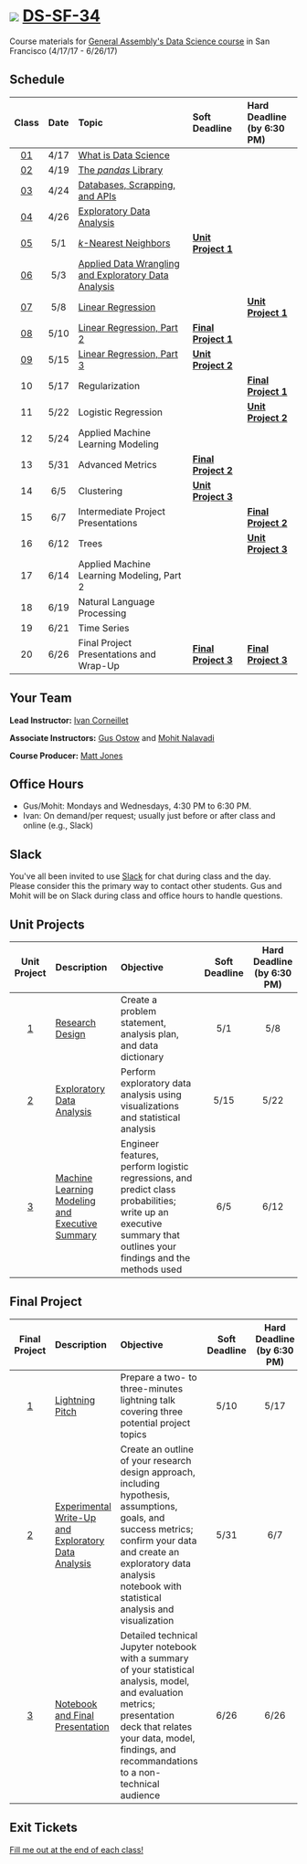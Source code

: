 # ![](https://ga-dash.s3.amazonaws.com/production/assets/logo-9f88ae6c9c3871690e33280fcf557f33.png) [DS-SF-34](https://github.com/ga-students/DS-SF-34)

Course materials for [General Assembly's Data Science course](https://generalassemb.ly/education/data-science/san-francisco) in San Francisco (4/17/17 - 6/26/17)

## Schedule

| Class | Date | Topic | Soft Deadline | Hard Deadline<br/>(by 6:30 PM) |
|:---:|:---:|:---|:---|:---|
| [01](./classes/01) | 4/17 | [What is Data Science](./classes/01) | | |
| [02](./classes/02) | 4/19 | [The _pandas_ Library](./classes/02) | | |
| [03](./classes/03) | 4/24 | [Databases, Scrapping, and APIs](./classes/03) | | |
| [04](./classes/04) | 4/26 | [Exploratory Data Analysis](./classes/04) | | |
| [05](./classes/05) | 5/1 | [_k_-Nearest Neighbors](./classes/05) | **[Unit Project 1](./unit-project/1)** | |
| [06](./classes/06) | 5/3 | [Applied Data Wrangling and Exploratory Data Analysis](./classes/06) | | |
| [07](./classes/07) | 5/8 | [Linear Regression](./classes/07) | | **[Unit Project 1](./unit-project/1)** |
| [08](./classes/08) | 5/10 | [Linear Regression, Part 2](./classes/08) | **[Final Project 1](./final-project/1)** | |
| [09](./classes/09) | 5/15 | [Linear Regression, Part 3](./classes/09) | **[Unit Project 2](./unit-project/2)** | |
| 10 | 5/17 | Regularization | | **[Final Project 1](./final-project/1)** |
| 11 | 5/22 | Logistic Regression | | **[Unit Project 2](./unit-project/2)** |
| 12 | 5/24 | Applied Machine Learning Modeling | | |
| 13 | 5/31 | Advanced Metrics | **[Final Project 2](./final-project/2)** | |
| 14 | 6/5 | Clustering | **[Unit Project 3](./unit-project/3)** | |
| 15 | 6/7 | Intermediate Project Presentations | | **[Final Project 2](./final-project/2)** |
| 16 | 6/12 | Trees | | **[Unit Project 3](./unit-project/3)** |
| 17 | 6/14 | Applied Machine Learning Modeling, Part 2 | | |
| 18 | 6/19 | Natural Language Processing | | |
| 19 | 6/21 | Time Series | | |
| 20 | 6/26 | Final Project Presentations and Wrap-Up | **[Final Project 3](./final-project/3)** | **[Final Project 3](./final-project/3)** |

## Your Team

**Lead Instructor:** [Ivan Corneillet](mailto:ivan@paspeur.com)

**Associate Instructors:** [Gus Ostow](mailto:ostowster@gmail.com) and [Mohit Nalavadi](mailto:mnalavadi@gmail.com)

**Course Producer:** [Matt Jones](mailto:matthew.jones@generalassemb.ly)

## Office Hours

- Gus/Mohit: Mondays and Wednesdays, 4:30 PM to 6:30 PM.
- Ivan: On demand/per request; usually just before or after class and online (e.g., Slack)

## Slack

You've all been invited to use [Slack](https://ds-sf-34.slack.com) for chat during class and the day.  Please consider this the primary way to contact other students.  Gus and Mohit will be on Slack during class and office hours to handle questions.

## Unit Projects

| Unit Project | Description | Objective | Soft Deadline | Hard Deadline<br/>(by 6:30 PM) |
|:---:|:---|:---|:---:|:---:|
| [1](./unit-project/1) | [Research Design](./unit-project/1) | Create a problem statement, analysis plan, and data dictionary | 5/1 | 5/8 |
| [2](./unit-project/2) | [Exploratory Data Analysis](./unit-project/2) | Perform exploratory data analysis using visualizations and statistical analysis | 5/15 | 5/22 |
| [3](./unit-project/3) | [Machine Learning Modeling and Executive Summary](./unit-project/3) | Engineer features, perform logistic regressions, and predict class probabilities; write up an executive summary that outlines your findings and the methods used | 6/5 | 6/12 |

## Final Project

| Final Project | Description | Objective | Soft Deadline | Hard Deadline<br/>(by 6:30 PM) |
|:---:|:---|:---|:---:|:---:|
| [1](./final-project/1) | [Lightning Pitch](./final-project/1) | Prepare a two- to three-minutes lightning talk covering three potential project topics | 5/10 | 5/17 |
| [2](./final-project/2) | [Experimental Write-Up and Exploratory Data Analysis](./final-project/2) | Create an outline of your research design approach, including hypothesis, assumptions, goals, and success metrics; confirm your data and create an exploratory data analysis notebook with statistical analysis and visualization | 5/31 | 6/7 |
| [3](./final-project/3) | [Notebook and Final Presentation](./final-project/3) | Detailed technical Jupyter notebook with a summary of your statistical analysis, model, and evaluation metrics; presentation deck that relates your data, model, findings, and recommandations to a non-technical audience | 6/26 | 6/26 |

## Exit Tickets

[Fill me out at the end of each class!](http://tiny.cc/ds-sf-34)
